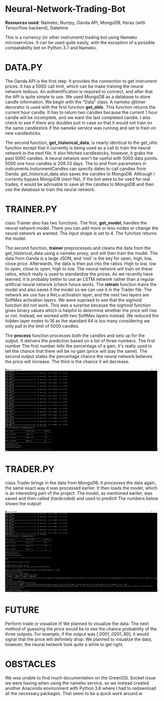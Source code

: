 # Neural-Network-Trading-Bot

__Resources used__: Nameko, Numpy, Oanda API, MongoDB, Keras (with Tensorflow backend), Datetime

This is a currency (or other instrument) trading bot using Nameko microservices. It can be used quite easily, with the 
exception of a possible compatability bet
on Python 3.7 and Nameko. 


# DATA.PY # 

The Oanda API is the first step. It provides the connection to get instrument prices. It has a 5000 call limit, which can be make training the neural network tedious. An authentification is required to connect, and after that the API is quite simple to use. We used MongoDB as a database to store candle information. We begin with the "Data" class. A nameko @timer decorator is used with the first function **get_ohlc**. This function returns the current hour candle. It has to return two candles because the current 1 hour candle will be incomplete, and we want the last completed candle. I also check to see if there any doubles just in case so that it would not train on the same candlestick if the nameko service was running and set to train on new candlesticks. 

The second function, **get_historical_data**, is nearly identical to the get_ohlc function except that it currently is being used as a call to train the neural network in the next file. It also fetches candlesticks, however, it grabs the past 5000 candles. A neural network won't be useful with 5000 data points. 5000 one hour candles is 208.33 days. The to and from parameters in instruments.InsturmentCandles can specify dates to call candles from Oanda. get_historical_data also saves the candles to MongoDB. Although I currently bypass MongoDB (next file), if the bot were to be used for real trades, it would be advisable to save all the candles to MongoDB and then use the database to train the neural network.

# TRAINER.PY # 

class Trainer also has two functions. The first, **get_model**, handles the neural network model. 
There you can add more or less nodes or change the neural network as wanted. The input shape is set to 4. The function returns the model. 

The second function, **trainer** preprocesses and cleans the data from the get_historical_data using a nameko proxy, and will then train 
the model. The data from Oanda is a large JSON, and 'mid' is the key for open, high, low, close price. Afterwards, the data is then 
put into the ratios: High to low, low to open, close to open, high to low. The neural network will train on these ratios, which 
really is used to standardize the prices. As we recently have learned, it is probably better to use an LSTM network rather than a regular 
artificial neural network (check future work). The **retrain** function trains the model and also saves it the model so we can use it in the Trader 
file. The network we use has a ReLu activation layer, and the next two layers are SoftMax activation layers. We were suprised to see that 
the sigmoid function did not work. This was a surprise because the sigmoid function gives binary values which is helpful to determine whether the price will rise or not. 
Instead, we worked with two SoftMax layers instead. We reduced the hidden layer nodes to 16 as the standard 64 is too many considering we only pull
in the limit of 5000 candles. 

The **process** function processes both the candles and sets up for the output. It delivers the prediction based on a list of three numbers. The first number 
The first number tells the percentage of a gain, it's really used to tell the chance that there will be no gain (price will stay the same). 
The second output states the percentage chance the neural network believes the price will increase. The third is the chance it wil decrease.

![](neural_network_trainer.png)

# TRADER.PY # 

class Trader brings in the data from MongoDB. It processes the data again, the same exact way it was processed earlier. It then loads the model, which is an interesting 
part of the project. The  model, as mentioned earlier, was saved and then called (hardcoded) and used to predict! The  numbers below 
shows the output!

![](neural_network_trader.png)

# FUTURE # 

Perform trade or visualize it! We planned to visualize the data. The 
next method of guessing the price would be to see the chance probability of the three outputs. For example, if the output was [.0001,.0001,.80], it would
signal that the price will definitely drop. We planned to visualize the data, however, the neural network took quite a while to get right. 

# OBSTACLES # 

We was unable to find much documentation on the GreenSSL Socket issue we were having when using the nameko service, so we instead created another Anaconda environment with Python 3.6 where I had to redownload all the necessary packages. That seem to be a quick work around.w
